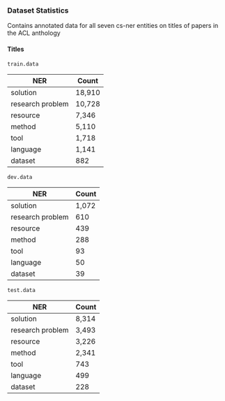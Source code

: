 ### Dataset Statistics

Contains annotated data for all seven cs-ner entities on titles of papers in the ACL anthology

#### Titles

`train.data`

| NER | Count |
| --- | --- |
| solution | 18,910 |
| research problem | 10,728 |
| resource | 7,346 |
| method | 5,110 |
| tool | 1,718 |
| language | 1,141 |
| dataset | 882 |


`dev.data`

| NER | Count |
| --- | --- |
| solution | 1,072 |
| research problem | 610 |
| resource | 439 |
| method | 288 |
| tool | 93 |
| language | 50 |
| dataset | 39 |

`test.data`

| NER | Count |
| --- | --- |
| solution | 8,314 |
| research problem | 3,493 |
| resource | 3,226 |
| method | 2,341 |
| tool | 743 |
| language | 499 |
| dataset | 228 |
